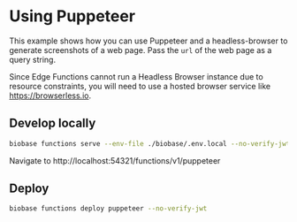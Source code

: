 # Using Puppeteer

This example shows how you can use Puppeteer and a headless-browser to generate screenshots of a web page. Pass the `url` of the web page as a query string.

Since Edge Functions cannot run a Headless Browser instance due to resource constraints, you will need to use a hosted browser service like https://browserless.io.

## Develop locally

```bash
biobase functions serve --env-file ./biobase/.env.local --no-verify-jwt
```

Navigate to http://localhost:54321/functions/v1/puppeteer

## Deploy

```bash
biobase functions deploy puppeteer --no-verify-jwt
```
